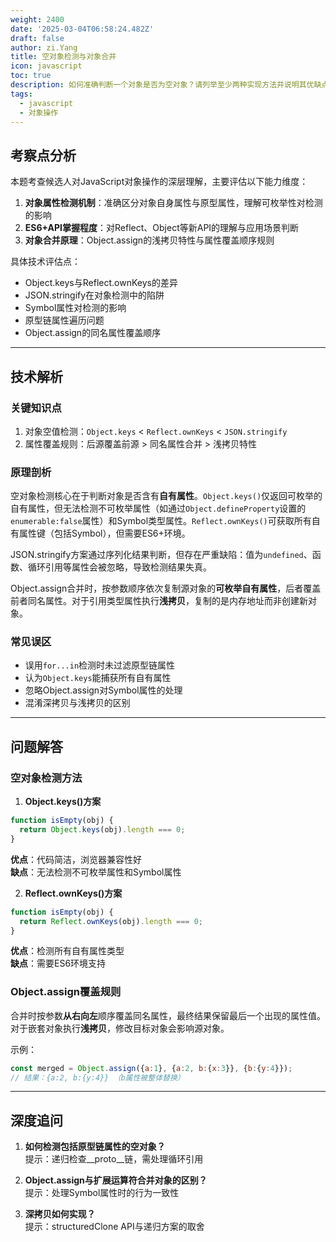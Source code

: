 ```yaml
---
weight: 2400
date: '2025-03-04T06:58:24.482Z'
draft: false
author: zi.Yang
title: 空对象检测与对象合并
icon: javascript
toc: true
description: 如何准确判断一个对象是否为空对象？请列举至少两种实现方法并说明其优缺点。同时请解释Object.assign()在合并多个对象时的属性覆盖规则。
tags:
  - javascript
  - 对象操作
---
```


## 考察点分析

本题考查候选人对JavaScript对象操作的深层理解，主要评估以下能力维度：

1. **对象属性检测机制**：准确区分对象自身属性与原型属性，理解可枚举性对检测的影响
2. **ES6+API掌握程度**：对Reflect、Object等新API的理解与应用场景判断
3. **对象合并原理**：Object.assign的浅拷贝特性与属性覆盖顺序规则

具体技术评估点：

- Object.keys与Reflect.ownKeys的差异
- JSON.stringify在对象检测中的陷阱
- Symbol属性对检测的影响
- 原型链属性遍历问题
- Object.assign的同名属性覆盖顺序

---

## 技术解析

### 关键知识点

1. 对象空值检测：`Object.keys` < `Reflect.ownKeys` < `JSON.stringify`
2. 属性覆盖规则：后源覆盖前源 > 同名属性合并 > 浅拷贝特性

### 原理剖析

空对象检测核心在于判断对象是否含有**自有属性**。`Object.keys()`仅返回可枚举的自有属性，但无法检测不可枚举属性（如通过`Object.defineProperty`设置的`enumerable:false`属性）和Symbol类型属性。`Reflect.ownKeys()`可获取所有自有属性键（包括Symbol），但需要ES6+环境。

JSON.stringify方案通过序列化结果判断，但存在严重缺陷：值为`undefined`、函数、循环引用等属性会被忽略，导致检测结果失真。

Object.assign合并时，按参数顺序依次复制源对象的**可枚举自有属性**，后者覆盖前者同名属性。对于引用类型属性执行**浅拷贝**，复制的是内存地址而非创建新对象。

### 常见误区

- 误用`for...in`检测时未过滤原型链属性
- 认为`Object.keys`能捕获所有自有属性
- 忽略Object.assign对Symbol属性的处理
- 混淆深拷贝与浅拷贝的区别

---

## 问题解答

### 空对象检测方法

1. **Object.keys()方案**

```javascript
function isEmpty(obj) {
  return Object.keys(obj).length === 0;
}
```

**优点**：代码简洁，浏览器兼容性好  
**缺点**：无法检测不可枚举属性和Symbol属性

2. **Reflect.ownKeys()方案**

```javascript
function isEmpty(obj) {
  return Reflect.ownKeys(obj).length === 0;
}
```

**优点**：检测所有自有属性类型  
**缺点**：需要ES6环境支持

### Object.assign覆盖规则

合并时按参数**从右向左**顺序覆盖同名属性，最终结果保留最后一个出现的属性值。对于嵌套对象执行**浅拷贝**，修改目标对象会影响源对象。

示例：

```javascript
const merged = Object.assign({a:1}, {a:2, b:{x:3}}, {b:{y:4}});
// 结果：{a:2, b:{y:4}} （b属性被整体替换）
```

---

## 深度追问

1. **如何检测包括原型链属性的空对象？**  
提示：递归检查__proto__链，需处理循环引用

2. **Object.assign与扩展运算符合并对象的区别？**  
提示：处理Symbol属性时的行为一致性

3. **深拷贝如何实现？**  
提示：structuredClone API与递归方案的取舍
